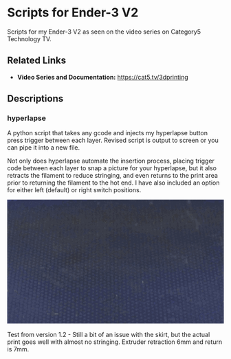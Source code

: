 # Scripts for Ender-3 V2
Scripts for my Ender-3 V2 as seen on the video series on Category5 Technology TV.

## Related Links

- **Video Series and Documentation:** https://cat5.tv/3dprinting

## Descriptions

### hyperlapse
A python script that takes any gcode and injects my hyperlapse button press trigger between each layer. Revised script is output to screen or you can pipe it into a new file.

Not only does hyperlapse automate the insertion process, placing trigger code between each layer to snap a picture for your hyperlapse, but it also retracts the filament to reduce stringing, and even returns to the print area prior to returning the filament to the hot end. I have also included an option for either left (default) or right switch positions.

![Sample](trigger_test_v1.2.gif)

Test from version 1.2 - Still a bit of an issue with the skirt, but the actual print goes well with almost no stringing. Extruder retraction 6mm and return is 7mm.
